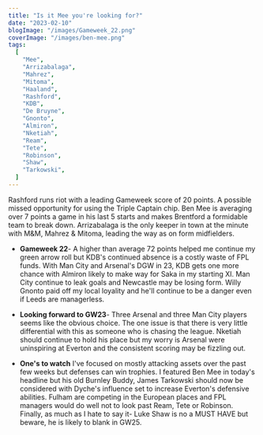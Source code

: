 ```yaml
---
title: "Is it Mee you're looking for?"
date: "2023-02-10"
blogImage: "/images/Gameweek_22.png"
coverImage: "/images/ben-mee.png"
tags:
  [
    "Mee",
    "Arrizabalaga",
    "Mahrez",
    "Mitoma",
    "Haaland",
    "Rashford",
    "KDB",
    "De Bruyne",
    "Gnonto",
    "Almiron",
    "Nketiah",
    "Ream",
    "Tete",
    "Robinson",
    "Shaw",
    "Tarkowski",
  ]
---
```


Rashford runs riot with a leading Gameweek score of 20 points. A possible missed opportunity for using the Triple Captain chip. Ben Mee is averaging over 7 points a game in his last 5 starts and makes Brentford a formidable team to break down. Arrizabalaga is the only keeper in town at the minute with M&M, Mahrez & Mitoma, leading the way as on form midfielders.

- **Gameweek 22**- A higher than average 72 points helped me continue my green arrow roll but KDB's continued absence is a costly waste of FPL funds. With Man City and Arsenal's DGW in 23, KDB gets one more chance with Almiron likely to make way for Saka in my starting XI. Man City continue to leak goals and Newcastle may be losing form. Willy Gnonto paid off my local loyality and he'll continue to be a danger even if Leeds are managerless.

- **Looking forward to GW23**- Three Arsenal and three Man City players seems like the obvious choice. The one issue is that there is very little differential with this as someone who is chasing the league. Nketiah should continue to hold his place but my worry is Arsenal were uninspiring at Everton and the consistent scoring may be fizzling out.

- **One's to watch** I've focused on mostly attacking assets over the past few weeks but defenses can win trophies. I featured Ben Mee in today's headline but his old Burnley Buddy, James Tarkowski should now be considered with Dyche's influence set to increase Everton's defensive abilities. Fulham are competing in the European places and FPL managers would do well not to look past Ream, Tete or Robinson. Finally, as much as I hate to say it- Luke Shaw is no a MUST HAVE but beware, he is likely to blank in GW25.
